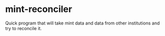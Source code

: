 # mint-reconciler
Quick program that will take mint data and data from other institutions and try to reconcile it.
